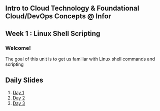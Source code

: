 ## Intro to Cloud Technology & Foundational Cloud/DevOps Concepts @ Infor 
## Week 1 : Linux Shell Scripting

### Welcome!

The goal of this unit is to get us familiar with Linux shell commands and scripting


## Daily Slides

1. [Day 1](https://docs.google.com/presentation/d/14VC8i_zm_DABSIRadiY8TE8f9r1S-qIAlcjDTmuWGcw/edit?usp=sharing)
2. [Day 2](https://docs.google.com/presentation/d/1NlizXqvSgrixUlhEV-4MM1fIAcyoDctqVO51IgXJbYA/edit?usp=sharing)
3. [Day 3](https://docs.google.com/presentation/d/1mFScEJKR5ft7R9CEpvqZ2GbaaWPih-dJbeYuCuekGOU/edit?usp=sharing)

